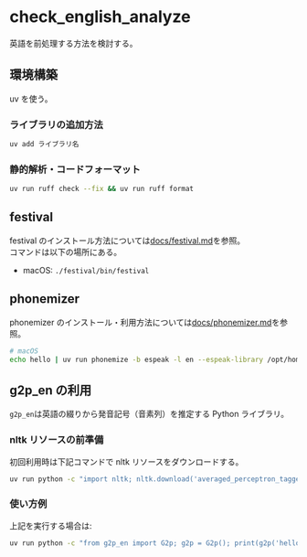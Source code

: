 # check_english_analyze

英語を前処理する方法を検討する。

## 環境構築

uv を使う。

### ライブラリの追加方法

```sh
uv add ライブラリ名
```

### 静的解析・コードフォーマット

```sh
uv run ruff check --fix && uv run ruff format
```

## festival

festival のインストール方法については[docs/festival.md](docs/festival.md)を参照。\
コマンドは以下の場所にある。

- macOS: `./festival/bin/festival`

## phonemizer

phonemizer のインストール・利用方法については[docs/phonemizer.md](docs/phonemizer.md)を参照。

```sh
# macOS
echo hello | uv run phonemize -b espeak -l en --espeak-library /opt/homebrew/Cellar/espeak/*/lib/libespeak.dylib # hələʊ
```

## g2p_en の利用

`g2p_en`は英語の綴りから発音記号（音素列）を推定する Python ライブラリ。

### nltk リソースの前準備

初回利用時は下記コマンドで nltk リソースをダウンロードする。

```sh
uv run python -c "import nltk; nltk.download('averaged_perceptron_tagger_eng', quiet=True)"
```

### 使い方例

上記を実行する場合は:

```sh
uv run python -c "from g2p_en import G2p; g2p = G2p(); print(g2p('hello'))" # ['HH', 'AH0', 'L', 'OW1']
```
